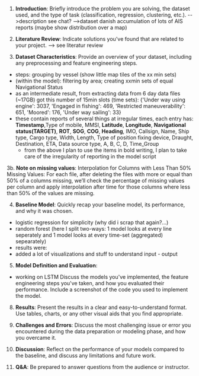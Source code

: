 1. **Introduction**: Briefly introduce the problem you are solving, the dataset used, and the type of task (classification, regression, clustering, etc.).
-->description see chat?
-->dataset danish accumulation of lots of AIS reports (maybe show distribution over a map)

2. **Literature Review**: Indicate solutions you've found that are related to your project.
--> see literatur review

3. **Dataset Characteristics**: Provide an overview of your dataset, including any preprocessing and feature engineering steps.
- steps: grouping by vessel (show little map tiles of the xx min sets)
- (within the model): filtering by area; creating xxmin sets of equal Navigational Status 
- as an intermediate result, from extracting data from 6 day data files (~17GB) got this number of 15min slots (time sets): {'Under way using engine': 3037, 'Engaged in fishing': 469, 'Restricted maneuverability': 651, 'Moored': 176, 'Under way sailing': 33}
- these contain reports of several things at irregular times, each entry has: **Timestamp**,Type of mobile, MMSI, **Latitude**, **Longitude**, **Navigational status(TARGET)**, **ROT**, **SOG**, **COG**, **Heading**, IMO, Callsign, Name, Ship type, Cargo type, Width, Length, Type of position fixing device, Draught, Destination, ETA, Data source type, A, B, C, D, Time_Group
    - from the above I plan to use the items in bold writing, I plan to take care of the irregularity of reporting in the model script

3b. **Note on missing values**: Interpolation for Columns with Less Than 50% Missing Values: For each file, after deleting the files with more or equal than 50% of a columns missing, we’ll check the percentage of missing values per column and apply interpolation after time for those columns where less than 50% of the values are missing.

4. **Baseline Model**: Quickly recap your baseline model, its performance, and why it was chosen.
- logistic regression for simplicity (why did i scrap that again?...)
- random forest (here I split two-ways: 1 model looks at every line seperately and 1 model looks at every time-set (aggregated) sepearately)
- results were: 
- added a lot of visualizations and stuff to understand input - output

5. **Model Definition and Evaluation**:
  - working on LSTM
   Discuss the models you've implemented, the feature engineering steps you've taken, and how you evaluated their performance. Include a screenshot of the code you used to implement the model.

8. **Results**: Present the results in a clear and easy-to-understand format. Use tables, charts, or any other visual aids that you find appropriate.

9. **Challenges and Errors**: Discuss the most challenging issue or error you encountered during the data preparation or modeling phase, and how you overcame it.

10. **Discussion**: Reflect on the performance of your models compared to the baseline, and discuss any limitations and future work.

11. **Q&A**: Be prepared to answer questions from the audience or instructor.
